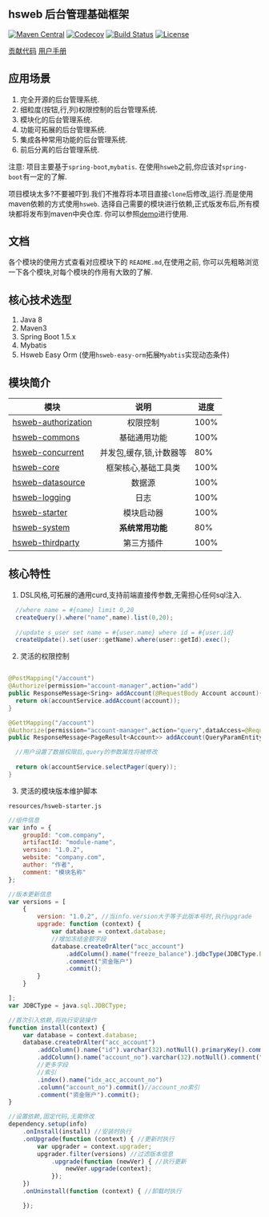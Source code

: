 ## hsweb 后台管理基础框架
[![Maven Central](https://img.shields.io/maven-central/v/org.hswebframework.web/hsweb-framework.svg)](http://search.maven.org/#search%7Cga%7C1%7Corg.hswebframework)
[![Codecov](https://codecov.io/gh/hs-web/hsweb-framework/branch/master/graph/badge.svg)](https://codecov.io/gh/hs-web/hsweb-framework/branch/master)
[![Build Status](https://travis-ci.org/hs-web/hsweb-framework.svg?branch=master)](https://travis-ci.org/hs-web/hsweb-framework)
[![License](https://img.shields.io/badge/license-Apache%202-4EB1BA.svg?style=flat-square)](https://www.apache.org/licenses/LICENSE-2.0.html)

  [贡献代码](CONTRIBUTING.md)  [用户手册](https://docs.hsweb.io)

## 应用场景
1. 完全开源的后台管理系统.
2. 细粒度(按钮,行,列)权限控制的后台管理系统.
3. 模块化的后台管理系统.
4. 功能可拓展的后台管理系统.
5. 集成各种常用功能的后台管理系统.
6. 前后分离的后台管理系统.

注意:
项目主要基于`spring-boot`,`mybatis`. 在使用`hsweb`之前,你应该对`spring-boot`有一定的了解.

项目模块太多?不要被吓到.我们不推荐将本项目直接`clone`后修改,运行.而是使用maven依赖的方式使用`hsweb`. 
选择自己需要的模块进行依赖,正式版发布后,所有模块都将发布到maven中央仓库.
你可以参照[demo](https://github.com/hs-web/hsweb3-demo)进行使用.

## 文档
各个模块的使用方式查看对应模块下的 `README.md`,在使用之前,
你可以先粗略浏览一下各个模块,对每个模块的作用有大致的了解.

## 核心技术选型

1. Java 8
2. Maven3
3. Spring Boot 1.5.x
4. Mybatis 
5. Hsweb Easy Orm (使用`hsweb-easy-orm`拓展`Myabtis`实现动态条件)

## 模块简介

| 模块       | 说明          |   进度 |
| ------------- |:-------------:| ----|
|[hsweb-authorization](hsweb-authorization)|权限控制| 100%|
|[hsweb-commons](hsweb-commons) |基础通用功能| 100%|
|[hsweb-concurrent](hsweb-concurrent)|并发包,缓存,锁,计数器等| 80%|
|[hsweb-core](hsweb-core)|框架核心,基础工具类| 100%|
|[hsweb-datasource](hsweb-datasource)|数据源| 100%|
|[hsweb-logging](hsweb-logging)| 日志|  100%|
|[hsweb-starter](hsweb-starter)|模块启动器| 100%|
|[hsweb-system](hsweb-system)|**系统常用功能**| 80%|
|[hsweb-thirdparty](hsweb-thirdparty)| 第三方插件 | 100% |

## 核心特性
1. DSL风格,可拓展的通用curd,支持前端直接传参数,无需担心任何sql注入.
```java
  //where name = #{name} limit 0,20
  createQuery().where("name",name).list(0,20);
  
  //update s_user set name = #{user.name} where id = #{user.id}
  createUpdate().set(user::getName).where(user::getId).exec();
```

2. 灵活的权限控制
```java

@PostMapping("/account")
@Authorize(permission="account-manager",action="add")
public ResponseMessage<Sring> addAccount(@RequestBody Account account){
  return ok(accountService.addAccount(account));
}

@GettMapping("/account")
@Authorize(permission="account-manager",action="query",dataAccess=@RequiresDataAccess)//开启数据权限控制
public ResponseMessage<PageResult<Account>> addAccount(QueryParamEntity query){

  //用户设置了数据权限后,query的参数属性将被修改
  
  return ok(accountService.selectPager(query));
}


```

3. 灵活的模块版本维护脚本

`resources/hsweb-starter.js`

```js
//组件信息
var info = {
    groupId: "com.company",
    artifactId: "module-name",
    version: "1.0.2",
    website: "company.com",
    author: "作者",
    comment: "模块名称"
};

//版本更新信息
var versions = [
    {
        version: "1.0.2", //当info.version大于等于此版本号时,执行upgrade
        upgrade: function (context) {
            var database = context.database;
            //增加冻结金额字段
            database.createOrAlter("acc_account")
                .addColumn().name("freeze_balance").jdbcType(JDBCType.BIGINT).comment("冻结金额").commit()
                .comment("资金账户")
                .commit();
        }
    }

];
var JDBCType = java.sql.JDBCType;

//首次引入依赖,将执行安装操作
function install(context) {
    var database = context.database;
    database.createOrAlter("acc_account")
        .addColumn().name("id").varchar(32).notNull().primaryKey().comment("ID").commit()
        .addColumn().name("account_no").varchar(32).notNull().comment("资金账户号").commit()
        //更多字段
        //索引
        .index().name("idx_acc_account_no")
        .column("account_no").commit()//account_no索引
        .comment("资金账户").commit();
}

//设置依赖,固定代码,无需修改
dependency.setup(info)
    .onInstall(install) //安装时执行
    .onUpgrade(function (context) { //更新时执行
        var upgrader = context.upgrader;
        upgrader.filter(versions) //过滤版本信息
            .upgrade(function (newVer) { //执行更新
                newVer.upgrade(context);
            });
    })
    .onUninstall(function (context) { //卸载时执行

    });
```
